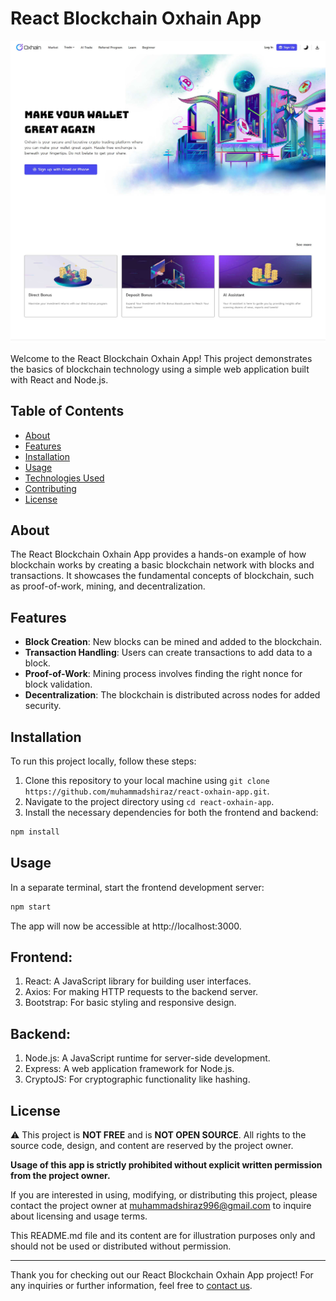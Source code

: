 # React Blockchain Oxhain App

![Blockchain](screenshot.jpg)

Welcome to the React Blockchain Oxhain App! This project demonstrates the basics of blockchain technology using a simple web application built with React and Node.js.

## Table of Contents

- [About](#about)
- [Features](#features)
- [Installation](#installation)
- [Usage](#usage)
- [Technologies Used](#technologies-used)
- [Contributing](#contributing)
- [License](#license)

## About

The React Blockchain Oxhain App provides a hands-on example of how blockchain works by creating a basic blockchain network with blocks and transactions. It showcases the fundamental concepts of blockchain, such as proof-of-work, mining, and decentralization.

## Features

- **Block Creation**: New blocks can be mined and added to the blockchain.
- **Transaction Handling**: Users can create transactions to add data to a block.
- **Proof-of-Work**: Mining process involves finding the right nonce for block validation.
- **Decentralization**: The blockchain is distributed across nodes for added security.

## Installation

To run this project locally, follow these steps:

1. Clone this repository to your local machine using `git clone https://github.com/muhammadshiraz/react-oxhain-app.git`.
2. Navigate to the project directory using `cd react-oxhain-app`.
3. Install the necessary dependencies for both the frontend and backend:

```bash
npm install
```

## Usage

In a separate terminal, start the frontend development server:

```bash
npm start
```

The app will now be accessible at http://localhost:3000.

## Frontend:

1. React: A JavaScript library for building user interfaces.
2. Axios: For making HTTP requests to the backend server.
3. Bootstrap: For basic styling and responsive design.

## Backend:

1. Node.js: A JavaScript runtime for server-side development.
2. Express: A web application framework for Node.js.
3. CryptoJS: For cryptographic functionality like hashing.

## License

⚠️ This project is **NOT FREE** and is **NOT OPEN SOURCE**. All rights to the source code, design, and content are reserved by the project owner.

**Usage of this app is strictly prohibited without explicit written permission from the project owner.**

If you are interested in using, modifying, or distributing this project, please contact the project owner at muhammadshiraz996@gmail.com to inquire about licensing and usage terms.

This README.md file and its content are for illustration purposes only and should not be used or distributed without permission.

---

Thank you for checking out our React Blockchain Oxhain App project! For any inquiries or further information, feel free to [contact us](mailto:muhammadshiraz996@gmail.com).
